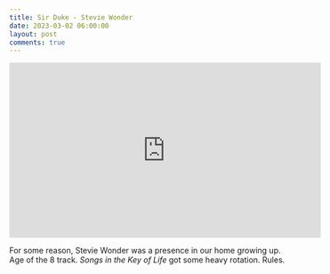 ```yaml
---
title: Sir Duke - Stevie Wonder 
date: 2023-03-02 06:00:00
layout: post
comments: true
---
```



<iframe width="560" height="315" src="https://www.youtube.com/embed/6sIjSNTS7Fs" title="YouTube video player" frameborder="0" allow="accelerometer; autoplay; clipboard-write; encrypted-media; gyroscope; picture-in-picture; web-share" allowfullscreen></iframe>

For some reason, Stevie Wonder was a presence in our home growing up. Age of the 8 track. *Songs in the Key of Life* got some heavy rotation. Rules.